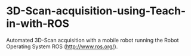 # 3D-Scan-acquisition-using-Teach-in-with-ROS
Automated 3D-Scan acquisition with a mobile robot running the Robot Operating System ROS (http://www.ros.org/).
